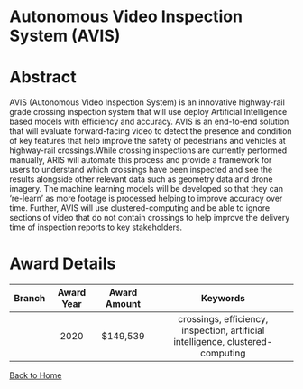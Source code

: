 
Autonomous Video Inspection System (AVIS)
=========================================

# Abstract


AVIS (Autonomous Video Inspection System) is an innovative highway-rail grade crossing inspection system that will use deploy Artificial Intelligence based models with efficiency and accuracy. AVIS is an end-to-end solution that will evaluate forward-facing video to detect the presence and condition of key features that help improve the safety of pedestrians and vehicles at highway-rail crossings.While crossing inspections are currently performed manually, ARIS will automate this process and provide a framework for users to understand which crossings have been inspected and see the results alongside other relevant data such as geometry data and drone imagery. The machine learning models will be developed so that they can ‘re-learn’ as more footage is processed helping to improve accuracy over time. Further, AVIS will use clustered-computing and be able to ignore sections of video that do not contain crossings to help improve the delivery time of inspection reports to key stakeholders.  

# Award Details

|Branch|Award Year|Award Amount|Keywords|
| :---: | :---: | :---: | :---: |
||2020|$149,539|crossings, efficiency, inspection, artificial intelligence, clustered-computing|
  
  


[Back to Home](https://github.com/chrischow/dod_sbir_awards/CC/#1234)